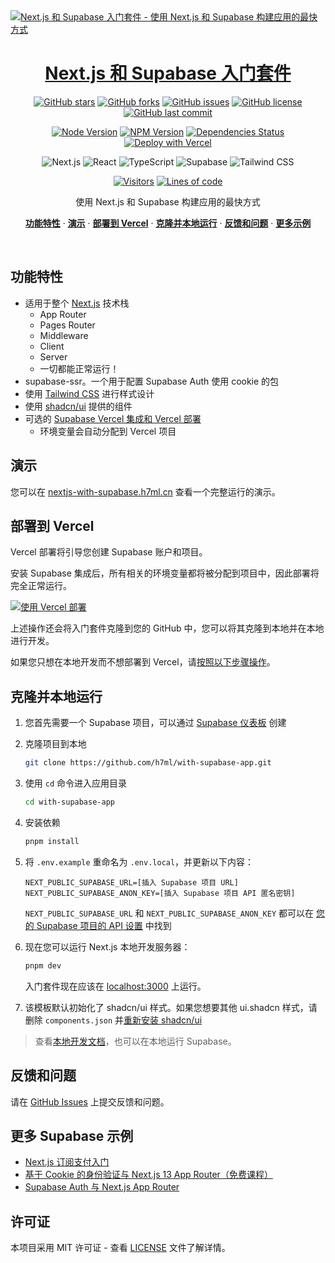 <a href="https://nextjs-with-supabase.h7ml.cn">
  <img alt="Next.js 和 Supabase 入门套件 - 使用 Next.js 和 Supabase 构建应用的最快方式" src="https://demo-nextjs-with-supabase.vercel.app/opengraph-image.png">
  <h1 align="center">Next.js 和 Supabase 入门套件</h1>
</a>

<div align="center">

[![GitHub stars](https://img.shields.io/github/stars/h7ml/with-supabase-app)](https://github.com/h7ml/with-supabase-app/stargazers)
[![GitHub forks](https://img.shields.io/github/forks/h7ml/with-supabase-app)](https://github.com/h7ml/with-supabase-app/network/members)
[![GitHub issues](https://img.shields.io/github/issues/h7ml/with-supabase-app)](https://github.com/h7ml/with-supabase-app/issues)
[![GitHub license](https://img.shields.io/github/license/h7ml/with-supabase-app)](https://github.com/h7ml/with-supabase-app/blob/main/LICENSE)
[![GitHub last commit](https://img.shields.io/github/last-commit/h7ml/with-supabase-app)](https://github.com/h7ml/with-supabase-app/commits/main)

[![Node Version](https://img.shields.io/node/v/with-supabase-app)](https://github.com/h7ml/with-supabase-app)
[![NPM Version](https://img.shields.io/npm/v/with-supabase-app)](https://www.npmjs.com/package/with-supabase-app)
[![Dependencies Status](https://status.david-dm.org/gh/h7ml/with-supabase-app.svg)](https://david-dm.org/h7ml/with-supabase-app)
[![Deploy with Vercel](https://img.shields.io/badge/Vercel-000000?style=flat&logo=vercel&logoColor=white)](https://vercel.com/new/clone?repository-url=https%3A%2F%2Fgithub.com%2Fh7ml%2Fwith-supabase-app)

![Next.js](https://img.shields.io/badge/Next.js-000000?style=flat&logo=next.js&logoColor=white)
![React](https://img.shields.io/badge/React-61DAFB?style=flat&logo=react&logoColor=black)
![TypeScript](https://img.shields.io/badge/TypeScript-3178C6?style=flat&logo=typescript&logoColor=white)
![Supabase](https://img.shields.io/badge/Supabase-3ECF8E?style=flat&logo=supabase&logoColor=white)
![Tailwind CSS](https://img.shields.io/badge/Tailwind_CSS-38B2AC?style=flat&logo=tailwind-css&logoColor=white)

[![Visitors](https://visitor-badge.laobi.icu/badge?page_id=h7ml.with-supabase-app)](https://github.com/h7ml/with-supabase-app)
[![Lines of code](https://img.shields.io/tokei/lines/github/h7ml/with-supabase-app)](https://github.com/h7ml/with-supabase-app)

</div>

<p align="center">
 使用 Next.js 和 Supabase 构建应用的最快方式
</p>

<p align="center">
  <a href="#features"><strong>功能特性</strong></a> ·
  <a href="#demo"><strong>演示</strong></a> ·
  <a href="#deploy-to-vercel"><strong>部署到 Vercel</strong></a> ·
  <a href="#clone-and-run-locally"><strong>克隆并本地运行</strong></a> ·
  <a href="#feedback-and-issues"><strong>反馈和问题</strong></a> ·
  <a href="#more-supabase-examples"><strong>更多示例</strong></a>
</p>
<br/>

## 功能特性

- 适用于整个 [Next.js](https://nextjs.org) 技术栈
  - App Router
  - Pages Router
  - Middleware
  - Client
  - Server
  - 一切都能正常运行！
- supabase-ssr。一个用于配置 Supabase Auth 使用 cookie 的包
- 使用 [Tailwind CSS](https://tailwindcss.com) 进行样式设计
- 使用 [shadcn/ui](https://ui.shadcn.com/) 提供的组件
- 可选的 [Supabase Vercel 集成和 Vercel 部署](#deploy-your-own)
  - 环境变量会自动分配到 Vercel 项目

## 演示

您可以在 [nextjs-with-supabase.h7ml.cn](https://nextjs-with-supabase.h7ml.cn) 查看一个完整运行的演示。

## 部署到 Vercel

Vercel 部署将引导您创建 Supabase 账户和项目。

安装 Supabase 集成后，所有相关的环境变量都将被分配到项目中，因此部署将完全正常运行。

[![使用 Vercel 部署](https://vercel.com/button)](https://vercel.com/new/clone?repository-url=https%3A%2F%2Fgithub.com%2Fh7ml%2Fwith-supabase-app&project-name=nextjs-with-supabase&repository-name=nextjs-with-supabase&demo-title=nextjs-with-supabase&demo-description=This+starter+configures+Supabase+Auth+to+use+cookies%2C+making+the+user%27s+session+available+throughout+the+entire+Next.js+app+-+Client+Components%2C+Server+Components%2C+Route+Handlers%2C+Server+Actions+and+Middleware.&demo-url=https%3A%2F%2Fnextjs-with-supabase.h7ml.cn&external-id=https%3A%2F%2Fgithub.com%2Fh7ml%2Fwith-supabase-app&demo-image=https%3A%2F%2Fdemo-nextjs-with-supabase.vercel.app%2Fopengraph-image.png)

上述操作还会将入门套件克隆到您的 GitHub 中，您可以将其克隆到本地并在本地进行开发。

如果您只想在本地开发而不想部署到 Vercel，请[按照以下步骤操作](#clone-and-run-locally)。

## 克隆并本地运行

1. 您首先需要一个 Supabase 项目，可以通过 [Supabase 仪表板](https://database.new) 创建

2. 克隆项目到本地

   ```bash
   git clone https://github.com/h7ml/with-supabase-app.git
   ```

3. 使用 `cd` 命令进入应用目录

   ```bash
   cd with-supabase-app
   ```

4. 安装依赖

   ```bash
   pnpm install
   ```

5. 将 `.env.example` 重命名为 `.env.local`，并更新以下内容：

   ```
   NEXT_PUBLIC_SUPABASE_URL=[插入 Supabase 项目 URL]
   NEXT_PUBLIC_SUPABASE_ANON_KEY=[插入 Supabase 项目 API 匿名密钥]
   ```

   `NEXT_PUBLIC_SUPABASE_URL` 和 `NEXT_PUBLIC_SUPABASE_ANON_KEY` 都可以在 [您的 Supabase 项目的 API 设置](https://app.supabase.com/project/_/settings/api) 中找到

6. 现在您可以运行 Next.js 本地开发服务器：

   ```bash
   pnpm dev
   ```

   入门套件现在应该在 [localhost:3000](http://localhost:3000/) 上运行。

7. 该模板默认初始化了 shadcn/ui 样式。如果您想要其他 ui.shadcn 样式，请删除 `components.json` 并[重新安装 shadcn/ui](https://ui.shadcn.com/docs/installation/next)

> 查看[本地开发文档](https://supabase.com/docs/guides/getting-started/local-development)，也可以在本地运行 Supabase。

## 反馈和问题

请在 [GitHub Issues](https://github.com/h7ml/with-supabase-app/issues) 上提交反馈和问题。

## 更多 Supabase 示例

- [Next.js 订阅支付入门](https://github.com/vercel/nextjs-subscription-payments)
- [基于 Cookie 的身份验证与 Next.js 13 App Router（免费课程）](https://youtube.com/playlist?list=PL5S4mPUpp4OtMhpnp93EFSo42iQ40XjbF)
- [Supabase Auth 与 Next.js App Router](https://github.com/supabase/supabase/tree/master/examples/auth/nextjs)

## 许可证

本项目采用 MIT 许可证 - 查看 [LICENSE](LICENSE) 文件了解详情。
